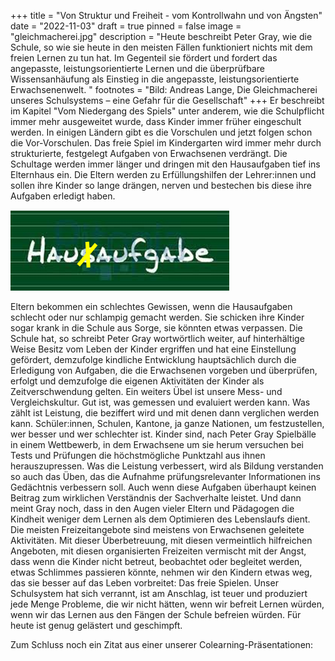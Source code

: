 +++
title = "Von Struktur und Freiheit - vom Kontrollwahn und von Ängsten"
date = "2022-11-03"
draft = true
pinned = false
image = "gleichmacherei.jpg"
description = "Heute beschreibt Peter Gray, wie die Schule, so wie sie heute in den meisten Fällen funktioniert nichts mit dem freien Lernen zu tun hat. Im Gegenteil sie fördert und fordert das angepasste, leistungsorientierte Lernen und die überprüfbare Wissensanhäufung als Einstieg in die angepasste, leistungsorientierte Erwachsenenwelt. "
footnotes = "Bild: Andreas Lange, Die Gleichmacherei unseres Schulsystems – eine Gefahr für die Gesellschaft"
+++
Er beschreibt im Kapitel "Vom Niedergang des Spiels" unter anderem, wie die Schulpflicht immer mehr ausgeweitet wurde, dass Kinder immer früher eingeschult werden. In einigen Ländern gibt es die Vorschulen und jetzt folgen schon die Vor-Vorschulen. Das freie Spiel im Kindergarten wird immer mehr durch strukturierte, festgelegt Aufgaben von Erwachsenen verdrängt. Die Schultage werden immer länger und dringen mit den Hausaufgaben tief ins Elternhaus ein. Die Eltern werden zu Erfüllungshilfen der Lehrer:innen und sollen ihre Kinder so lange drängen, nerven und bestechen bis diese ihre Aufgaben erledigt haben.

![](hausaufgaben.png)

Eltern bekommen ein schlechtes Gewissen, wenn die Hausaufgaben schlecht oder nur schlampig gemacht werden. Sie schicken ihre Kinder sogar krank in die Schule aus Sorge, sie könnten etwas verpassen. Die Schule hat, so schreibt Peter Gray wortwörtlich weiter, auf hinterhältige Weise Besitz vom Leben der Kinder ergriffen und hat eine Einstellung gefördert, demzufolge kindliche Entwicklung hauptsächlich durch die Erledigung von Aufgaben, die die Erwachsenen vorgeben und überprüfen, erfolgt und demzufolge die eigenen Aktivitäten der Kinder als Zeitverschwendung gelten.
Ein weiters Übel ist unsere Mess- und Vergleichskultur. Gut ist, was gemessen und evaluiert werden kann. Was zählt ist Leistung, die beziffert wird und mit denen dann verglichen werden kann. Schüler:innen, Schulen, Kantone, ja ganze Nationen, um festzustellen, wer besser und wer schlechter ist. Kinder sind, nach Peter Gray Spielbälle in einem Wettbewerb, in dem Erwachsene um sie herum versuchen bei Tests und Prüfungen die höchstmögliche Punktzahl aus ihnen herauszupressen. 
Was die Leistung verbessert, wird als Bildung verstanden so auch das Üben, das die Aufnahme prüfungsrelevanter Informationen ins Gedächtnis verbessern soll. Auch wenn diese Aufgaben überhaupt keinen Beitrag zum wirklichen Verständnis der Sachverhalte leistet. Und dann meint Gray noch, dass in den Augen vieler Eltern und Pädagogen die Kindheit weniger dem Lernen als dem Optimieren des Lebenslaufs dient. 
Die meisten Freizeitangebote sind meistens von Erwachsenen geleitete Aktivitäten. Mit dieser Überbetreuung, mit diesen vermeintlich hilfreichen Angeboten, mit diesen organisierten Freizeiten vermischt mit der Angst, dass wenn die Kinder nicht betreut, beobachtet oder begleitet werden, etwas Schlimmes passieren könnte, nehmen wir den Kindern etwas weg, das sie besser auf das Leben vorbreitet: Das freie Spielen.
Unser Schulsystem hat sich verrannt, ist am Anschlag, ist teuer und produziert jede Menge Probleme, die wir nicht hätten, wenn wir befreit Lernen würden, wenn wir das Lernen aus den Fängen der Schule befreien würden.
Für heute ist genug gelästert und geschimpft. 

Zum Schluss noch ein Zitat aus einer unserer Colearning-Präsentationen:

![]()